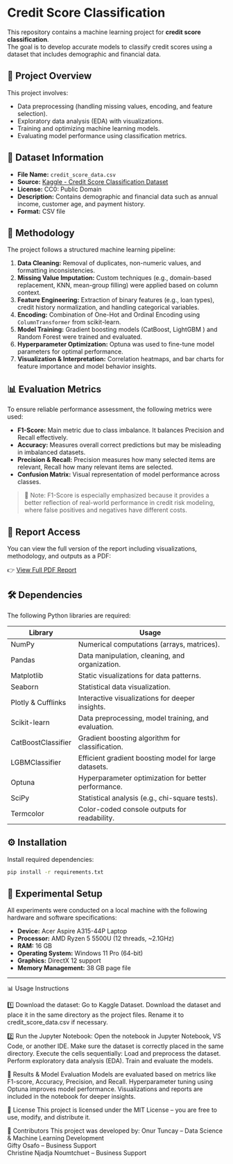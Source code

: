 # Credit Score Classification

This repository contains a machine learning project for **credit score classification**.  
The goal is to develop accurate models to classify credit scores using a dataset that includes demographic and financial data.

## 📌 Project Overview
This project involves:
- Data preprocessing (handling missing values, encoding, and feature selection).
- Exploratory data analysis (EDA) with visualizations.
- Training and optimizing machine learning models.
- Evaluating model performance using classification metrics.

## 📂 Dataset Information
- **File Name:** `credit_score_data.csv` 
- **Source:** [Kaggle - Credit Score Classification Dataset](https://www.kaggle.com/datasets/parisrohan/credit-score-classification)
- **License:** CC0: Public Domain
- **Description:** Contains demographic and financial data such as annual income, customer age, and payment history.
- **Format:** CSV file

## 📐 Methodology

The project follows a structured machine learning pipeline:

1. **Data Cleaning:** Removal of duplicates, non-numeric values, and formatting inconsistencies.
2. **Missing Value Imputation:** Custom techniques (e.g., domain-based replacement, KNN, mean-group filling) were applied based on column context.
3. **Feature Engineering:** Extraction of binary features (e.g., loan types), credit history normalization, and handling categorical variables.
4. **Encoding:** Combination of One-Hot and Ordinal Encoding using `ColumnTransformer` from scikit-learn.
5. **Model Training:** Gradient boosting models (CatBoost, LightGBM ) and Random Forest were trained and evaluated.
6. **Hyperparameter Optimization:** Optuna was used to fine-tune model parameters for optimal performance.
7. **Visualization & Interpretation:** Correlation heatmaps, and bar charts for feature importance and model behavior insights.

## 📊 Evaluation Metrics

To ensure reliable performance assessment, the following metrics were used:

- **F1-Score:** Main metric due to class imbalance. It balances Precision and Recall effectively.
- **Accuracy:** Measures overall correct predictions but may be misleading in imbalanced datasets.
- **Precision & Recall:** Precision measures how many selected items are relevant, Recall how many relevant items are selected.
- **Confusion Matrix:** Visual representation of model performance across classes.

> 📌 Note: F1-Score is especially emphasized because it provides a better reflection of real-world performance in credit risk modeling, where false positives and negatives have different costs.


## 📄 Report Access

You can view the full version of the report including visualizations, methodology, and outputs as a PDF:

👉 [View Full PDF Report](./Credit_Score_Classification_Pdf_File.pdf)


## 🛠️ Dependencies
The following Python libraries are required:

| Library  | Usage |
|----------|-----------------------------------------------|
| NumPy    | Numerical computations (arrays, matrices). |
| Pandas   | Data manipulation, cleaning, and organization. |
| Matplotlib | Static visualizations for data patterns. |
| Seaborn  | Statistical data visualization. |
| Plotly & Cufflinks | Interactive visualizations for deeper insights. |
| Scikit-learn | Data preprocessing, model training, and evaluation. |
| CatBoostClassifier | Gradient boosting algorithm for classification. |
| LGBMClassifier | Efficient gradient boosting model for large datasets. |
| Optuna | Hyperparameter optimization for better performance. |
| SciPy | Statistical analysis (e.g., chi-square tests). |
| Termcolor | Color-coded console outputs for readability. |

## ⚙️ Installation

Install required dependencies:

```bash
pip install -r requirements.txt
```

## 🧪 Experimental Setup

All experiments were conducted on a local machine with the following hardware and software specifications:

- **Device:** Acer Aspire A315-44P Laptop  
- **Processor:** AMD Ryzen 5 5500U (12 threads, ~2.1GHz)  
- **RAM:** 16 GB  
- **Operating System:** Windows 11 Pro (64-bit)  
- **Graphics:** DirectX 12 support  
- **Memory Management:** 38 GB page file  
------------------------------------------------------------------------------------------------------------------------
📊 Usage Instructions

1️⃣ Download the dataset:
Go to Kaggle Dataset.
Download the dataset and place it in the same directory as the project files.
Rename it to credit_score_data.csv if necessary.

2️⃣ Run the Jupyter Notebook:
Open the notebook in Jupyter Notebook, VS Code, or another IDE.
Make sure the dataset is correctly placed in the same directory.
Execute the cells sequentially:
Load and preprocess the dataset.
Perform exploratory data analysis (EDA).
Train and evaluate the models.

🚀 Results & Model Evaluation
Models are evaluated based on metrics like F1-score, Accuracy, Precision, and Recall.
Hyperparameter tuning using Optuna improves model performance.
Visualizations and reports are included in the notebook for deeper insights.

📜 License
This project is licensed under the MIT License – you are free to use, modify, and distribute it.

👥 Contributors
This project was developed by:
Onur Tuncay – Data Science & Machine Learning Development  
Gifty Osafo – Business Support  
Christine Njadja Noumtchuet – Business Support  

